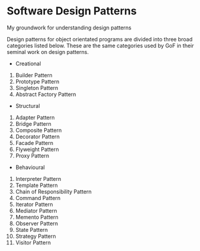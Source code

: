 # Software Design Patterns
My groundwork for understanding design patterns

Design patterns for object orientated programs are divided into three broad categories listed below. These are the same categories used by GoF in their seminal work on design patterns.

  * Creational 
  1. Builder Pattern
  2. Prototype Pattern
  3. Singleton Pattern
  4. Abstract Factory Pattern

  * Structural
  1. Adapter Pattern
  2. Bridge Pattern
  3. Composite Pattern
  4. Decorator Pattern
  5. Facade Pattern
  6. Flyweight Pattern
  7. Proxy Pattern

  * Behavioural
  1. Interpreter Pattern
  2. Template Pattern
  3. Chain of Responsibility Pattern
  4. Command Pattern
  5. Iterator Pattern
  6. Mediator Pattern
  7. Memento Pattern
  8. Observer Pattern
  9. State Pattern
  10. Strategy Pattern
  11. Visitor Pattern


